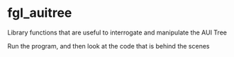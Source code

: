 # fgl_auitree
Library functions that are useful to interrogate and manipulate the AUI Tree

Run the program, and then look at the code that is behind the scenes
